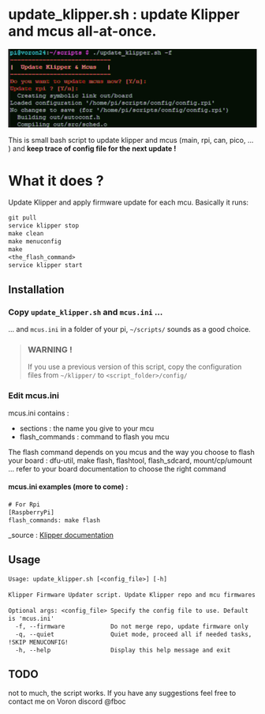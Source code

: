 # update_klipper.sh : update Klipper and mcus all-at-once.

![sreenshot](./images/screenshot.png)

This is small bash script to update klipper and mcus (main, rpi, can, pico, ... ) and **keep trace of config file for the next update !**

# What it does ?
Update Klipper and apply firmware update for each mcu. Basically it runs:
```
git pull
service klipper stop
make clean
make menuconfig
make
<the_flash_command>
service klipper start
```

## Installation

### Copy ``update_klipper.sh`` and ``mcus.ini`` ...
...  and ``mcus.ini`` in a folder of your pi, ``~/scripts/`` sounds as a good choice. 


>### WARNING ! 
>If you use a previous version of this script, copy the configuration files from ``~/klipper/`` to ``<script_folder>/config/``


### Edit mcus.ini

mcus.ini contains : 
- sections : the name you give to your mcu
- flash_commands : command to flash you mcu

The flash command depends on you mcus and the way you choose to flash your board : dfu-util, make flash, flashtool, flash_sdcard, mount/cp/umount ... refer to your board documentation to choose the right command

#### mcus.ini examples (more to come) : 
```
# For Rpi
[RaspberryPi]
flash_commands: make flash
```
_source : [Klipper documentation](https://www.klipper3d.org/RPi_microcontroller.html#building-the-micro-controller-code)

## Usage
```
Usage: update_klipper.sh [<config_file>] [-h]

Klipper Firmware Updater script. Update Klipper repo and mcu firmwares

Optional args: <config_file> Specify the config file to use. Default is 'mcus.ini'
  -f, --firmware             Do not merge repo, update firmware only
  -q, --quiet                Quiet mode, proceed all if needed tasks, !SKIP MENUCONFIG! 
  -h, --help                 Display this help message and exit
```

## TODO
not to much, the script works. If you have any suggestions feel free to contact me on Voron discord @fboc